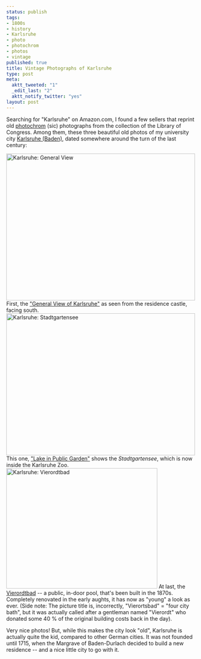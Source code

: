 ```yaml
--- 
status: publish
tags: 
- 1800s
- history
- Karlsruhe
- photo
- photochrom
- photos
- vintage
published: true
title: Vintage Photographs of Karlsruhe
type: post
meta: 
  aktt_tweeted: "1"
  _edit_last: "2"
  aktt_notify_twitter: "yes"
layout: post
---
```

Searching for "Karlsruhe" on Amazon.com, I found a few sellers that reprint old <a href="http://en.wikipedia.org/wiki/Photochrom">photochrom</a> (sic) photographs from the collection of the Library of Congress. Among them, these three beautiful old photos of my university city <a href="http://en.wikipedia.org/wiki/Karlsruhe">Karlsruhe (Baden)</a>, dated somewhere around the turn of the last century:

<img src="http://fredericiana.com/wp-content/uploads/2009/01/karlsruhe-general-view.jpg" alt="Karlsruhe: General View" title="Karlsruhe: General View" width="500" height="388" class="aligncenter size-full wp-image-1924" />
First, the <a href="http://www.amazon.com/Karlsruhe-general-Germany-photochrom-photochrome/dp/B001ENDBQC/">"General View of Karlsruhe"</a> as seen from the residence castle, facing south.

<img src="http://fredericiana.com/wp-content/uploads/2009/01/karlsruhe-stadtgartensee.jpg" alt="Karlsruhe: Stadtgartensee" title="Karlsruhe: Stadtgartensee" width="500" height="375" class="aligncenter size-full wp-image-1925" />
This one, <a href="http://www.amazon.com/public-Karlsruhe-Germany-photochrom-photochrome/dp/B001ENWNFM/">"Lake in Public Garden"</a> shows the <em>Stadtgartensee</em>, which is now inside the Karlsruhe Zoo.

<img src="http://fredericiana.com/wp-content/uploads/2009/01/karlsruhe-vierortsbad.jpg" alt="Karlsruhe: Vierordtbad" title="Karlsruhe: Vierordtbad" width="400" height="318" class="aligncenter size-full wp-image-1926" />
At last, the <a href="http://www.amazon.com/Pavilion-Vierortsbad-Karlsruhe-Germany-Library/dp/B000QT7NH8/">Vierordtbad</a> -- a public, in-door pool, that's been built in the 1870s. Completely renovated in the early aughts, it has now as "young" a look as ever. (Side note: The picture title is, incorrectly, "Vierortsbad" = "four city bath", but it was actually called after a gentleman named "Vierordt" who donated some 40&nbsp;% of the original building costs back in the day).

Very nice photos! But, while this makes the city look "old", Karlsruhe is actually quite the kid, compared to other German cities. It was not founded until 1715, when the Margrave of Baden-Durlach decided to build a new residence -- and a nice little city to go with it.
